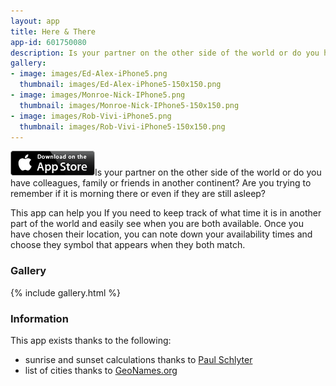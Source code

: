 ```yaml
---
layout: app
title: Here & There
app-id: 601750080
description: Is your partner on the other side of the world or do you have colleagues, family or friends in another continent? Are you trying to remember if it is morning there or even if they are still asleep? This app can help you If you need to keep track of what time it is in another part of the world and easily see when you are both available
gallery:
- image: images/Ed-Alex-iPhone5.png
  thumbnail: images/Ed-Alex-iPhone5-150x150.png
- image: images/Monroe-Nick-IPhone5.png
  thumbnail: images/Monroe-Nick-IPhone5-150x150.png
- image: images/Rob-Vivi-iPhone5.png
  thumbnail: images/Rob-Vivi-iPhone5-150x150.png
---
```

<a href="http://appstore.com/robclarke/youandmeworldclock"><img class="alignright" title="App_Store_Badge_EN_0609" alt="" src="/images/Download_on_the_App_Store_Badge_US-UK_135x40.png" width="135" height="40" /></a>Is your partner on the other side of the world or do you have colleagues, family or friends in another continent? Are you trying to remember if it is morning there or even if they are still asleep?

This app can help you If you need to keep track of what time it is in another part of the world and easily see when you are both available. Once you have chosen their location, you can note down your availability times and choose they symbol that appears when they both match.

### Gallery

{% include gallery.html %}

### Information

This app exists thanks to the following:

- sunrise and sunset calculations thanks to <a href="https://github.com/erndev/EDSunriseSet">Paul Schlyter</a>
- list of cities thanks to <a href="http://www.geonames.org">GeoNames.org</a>
